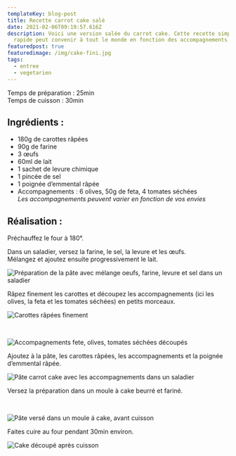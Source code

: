 ```yaml
---
templateKey: blog-post
title: Recette carrot cake salé
date: 2021-02-06T09:19:57.616Z
description: Voici une version salée du carrot cake. Cette recette simple et
  rapide peut convenir à tout le monde en fonction des accompagnements choisi.
featuredpost: true
featuredimage: /img/cake-fini.jpg
tags:
  - entree
  - vegetarien
---
```

Temps de préparation : 25min\
Temps de cuisson : 30min

## Ingrédients :

* 180g de carottes râpées
* 90g de farine
* 3 œufs
* 60ml de lait
* 1 sachet de levure chimique
* 1 pincée de sel
* 1 poignée d’emmental râpée
* Accompagnements : 6 olives, 50g de feta, 4 tomates séchées\
  *Les accompagnements peuvent varier en fonction de vos envies*

## Réalisation :

Préchauffez le four à 180°.

Dans un saladier, versez la farine, le sel, la levure et les œufs. \
Mélangez et ajoutez ensuite progressivement le lait.

![Préparation de la pâte avec mélange oeufs, farine, levure et sel dans un saladier](/img/prepa-pate-2.jpg "Pâte cake")

Râpez finement les carottes et découpez les accompagnements (ici les olives, la feta et les tomates séchées) en petits morceaux.

![Carottes râpées finement ](/img/carotte.jpg "Carottes")

 

![Accompagnements fete, olives, tomates séchées découpés](/img/accompagnements.jpg "Accompagnements")

Ajoutez à la pâte, les carottes râpées, les accompagnements et la poignée d’emmental râpée.

![Pâte carrot cake avec les accompagnements dans un saladier ](/img/pate.jpg "Pâte carrot cake ")

Versez la préparation dans un moule à cake beurré et fariné.

 

![Pâte versé dans un moule á cake, avant cuisson](/img/cake-avant-cuisson.jpg "Cake avant cuisson ")

Faites cuire au four pendant 30min environ.

![Cake découpé après cuisson ](/img/couv.jpg "Cake fini")